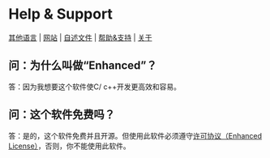# Help & Support

[其他语言](../Help-Support.Languages.md) | [网站](http://liubaihao-hello.github.io/enhanced-website) | [自述文件](Readme.md) | [帮助&支持](Help-Support.md) | [关于](About.md)

## 问：为什么叫做“Enhanced”？
答：因为我想要这个软件使C/ c++开发更高效和容易。

## 问：这个软件免费吗？
答：是的，这个软件免费并且开源。但使用此软件必须遵守[许可协议（Enhanced License）](../../licenses/LICENSE)，否则，你不能使用此软件。
